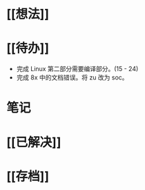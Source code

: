 # [[想法]]
# [[待办]]
- 完成 Linux 第二部分需要编译部分。(15 - 24)
- 完成 8x 中的文档错误。将 zu 改为 soc。
# 笔记

# [[已解决]]

# [[存档]]